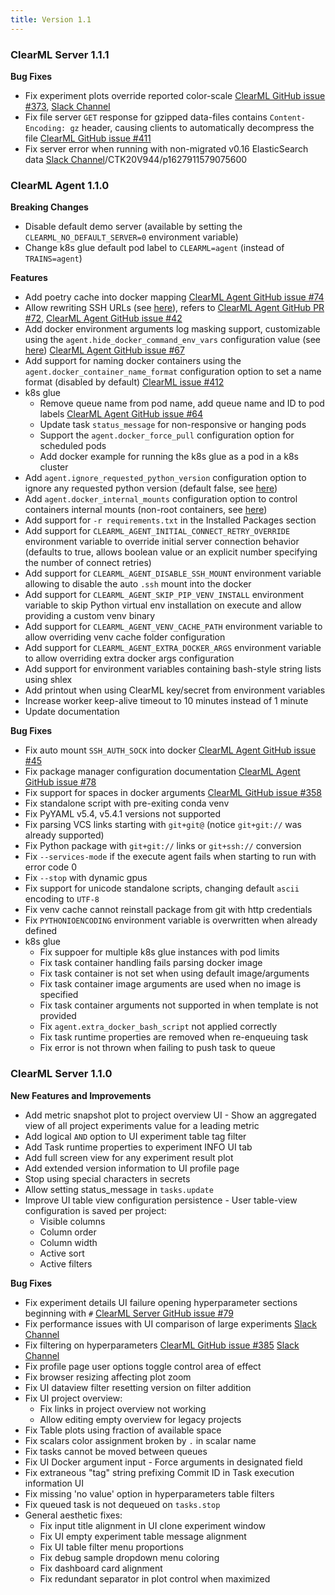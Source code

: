 ```yaml
---
title: Version 1.1
---
```


### ClearML Server 1.1.1

**Bug Fixes**

- Fix experiment plots override reported color-scale [ClearML GitHub issue #373](https://github.com/allegroai/clearml/issues/373), [Slack Channel](https://clearml.slack.com/archives/CTK20V944/p1627310354415200)
- Fix file server `GET` response for gzipped data-files contains `Content-Encoding: gz` header, causing clients to automatically decompress the file [ClearML GitHub issue #411](https://github.com/allegroai/clearml/issues/411)
- Fix server error when running with non-migrated v0.16 ElasticSearch data [Slack Channel](https://clearml.slack.com/archives)/CTK20V944/p1627911579075600

### ClearML Agent 1.1.0

**Breaking Changes**

- Disable default demo server (available by setting the `CLEARML_NO_DEFAULT_SERVER=0` environment variable)
- Change k8s glue default pod label to `CLEARML=agent` (instead of `TRAINS=agent`)

**Features**

- Add poetry cache into docker mapping [ClearML Agent GitHub issue #74](https://github.com/allegroai/clearml-agent/issues/74)
- Allow rewriting SSH URLs (see [here](https://github.com/allegroai/clearml-agent/commit/9456e493ac6d6495310ee084db906f9cdca8218c)), refers to [ClearML Agent GitHub PR #72](https://github.com/allegroai/clearml-agent/pull/72), [ClearML Agent GitHub issue #42](https://github.com/allegroai/clearml-agent/issues/42)
- Add docker environment arguments log masking support, customizable using the `agent.hide_docker_command_env_vars` configuration value (see [here](https://github.com/allegroai/clearml-agent/blob/db57441c5dda43d8e38f01d7f52f047913e95ba5/docs/clearml.conf#L172)) [ClearML Agent GitHub issue #67](https://github.com/allegroai/clearml-agent/issues/67)
- Add support for naming docker containers using the `agent.docker_container_name_format` configuration option to set a name format (disabled by default) [ClearML issue #412](https://github.com/allegroai/clearml/issues/412)
- k8s glue
  - Remove queue name from pod name, add queue name and ID to pod labels [ClearML Agent GitHub issue #64](https://github.com/allegroai/clearml-agent/issues/64)
  - Update task `status_message` for non-responsive or hanging pods
  - Support the `agent.docker_force_pull` configuration option for scheduled pods
  - Add docker example for running the k8s glue as a pod in a k8s cluster
- Add `agent.ignore_requested_python_version` configuration option to ignore any requested python version (default false, see [here](https://github.com/allegroai/clearml-agent/blob/db57441c5dda43d8e38f01d7f52f047913e95ba5/docs/clearml.conf#L45))
- Add `agent.docker_internal_mounts` configuration option to control containers internal mounts (non-root containers, see [here](https://github.com/allegroai/clearml-agent/blob/db57441c5dda43d8e38f01d7f52f047913e95ba5/docs/clearml.conf#L184))
- Add support for `-r requirements.txt` in the Installed Packages section
- Add support for `CLEARML_AGENT_INITIAL_CONNECT_RETRY_OVERRIDE` environment variable to override initial server connection behavior (defaults to true, allows boolean value or an explicit number specifying the number of connect retries)
- Add support for `CLEARML_AGENT_DISABLE_SSH_MOUNT` environment variable allowing to disable the auto `.ssh` mount into the docker
- Add support for `CLEARML_AGENT_SKIP_PIP_VENV_INSTALL` environment variable to skip Python virtual env installation on execute and allow providing a custom venv binary
- Add support for `CLEARML_AGENT_VENV_CACHE_PATH` environment variable to allow overriding venv cache folder configuration
- Add support for `CLEARML_AGENT_EXTRA_DOCKER_ARGS` environment variable to allow overriding extra docker args configuration
- Add support for environment variables containing bash-style string lists using shlex
- Add printout when using ClearML key/secret from environment variables
- Increase worker keep-alive timeout to 10 minutes instead of 1 minute
- Update documentation

**Bug Fixes**

- Fix auto mount `SSH_AUTH_SOCK` into docker [ClearML Agent GitHub issue #45](https://github.com/allegroai/clearml-agent/issues/45)
- Fix package manager configuration documentation [ClearML Agent GitHub issue #78](https://github.com/allegroai/clearml-agent/issues/78)
- Fix support for spaces in docker arguments [ClearML GitHub issue #358](https://github.com/allegroai/clearml/issues/358)
- Fix standalone script with pre-exiting conda venv
- Fix PyYAML v5.4, v5.4.1 versions not supported
- Fix parsing VCS links starting with `git+git@` (notice `git+git://` was already supported)
- Fix Python package with `git+git://` links or `git+ssh://` conversion
- Fix `--services-mode` if the execute agent fails when starting to run with error code 0
- Fix `--stop` with dynamic gpus
- Fix support for unicode standalone scripts, changing default `ascii` encoding to `UTF-8`
- Fix venv cache cannot reinstall package from git with http credentials
- Fix `PYTHONIOENCODING` environment variable is overwritten when already defined
- k8s glue
  - Fix suppoer for multiple k8s glue instances with pod limits
  - Fix task container handling fails parsing docker image
  - Fix task container is not set when using default image/arguments
  - Fix task container image arguments are used when no image is specified
  - Fix task container arguments not supported in when template is not provided
  - Fix `agent.extra_docker_bash_script` not applied correctly
  - Fix task runtime properties are removed when re-enqueuing task
  - Fix error is not thrown when failing to push task to queue

### ClearML Server 1.1.0 

**New Features and Improvements**

- Add metric snapshot plot to project overview UI - Show an aggregated view of all project experiments value for a leading metric
- Add logical `AND` option to UI experiment table tag filter
- Add Task runtime properties to experiment INFO UI tab 
- Add full screen view for any experiment result plot
- Add extended version information to UI profile page
- Stop using special characters in secrets
- Allow setting status_message in `tasks.update`
- Improve UI table view configuration persistence - User table-view configuration is saved per project:
    - Visible columns 
    - Column order
    - Column width
    - Active sort
    - Active filters

**Bug Fixes**

- Fix experiment details UI failure opening hyperparameter sections beginning with `#` [ClearML Server GitHub issue #79](https://github.com/allegroai/clearml-server/issues/79)
- Fix performance issues with UI comparison of  large experiments [Slack Channel](https://clearml.slack.com/archives/CTK20V944/p1621698235159800)
- Fix filtering on hyperparameters [ClearML GitHub issue #385](https://github.com/allegroai/clearml/issues/385) [Slack Channel](https://clearml.slack.com/archives/CTK20V944/p1626600582284700)
- Fix profile page user options toggle control area of effect
- Fix browser resizing affecting plot zoom
- Fix UI dataview filter resetting version on filter addition
- Fix UI project overview:
  - Fix links in project overview not working  
  - Allow editing empty overview for legacy projects
- Fix Table plots using fraction of available space 
- Fix scalars color assignment broken by `.` in scalar name
- Fix tasks cannot be moved between queues
- Fix UI Docker argument input - Force arguments in designated field
- Fix extraneous "tag" string prefixing Commit ID in Task execution information UI
- Fix missing 'no value' option in hyperparameters table filters
- Fix queued task is not dequeued on `tasks.stop`
- General aesthetic fixes:
    - Fix input title alignment in UI clone experiment window
    - Fix UI empty experiment table message alignment
    - Fix UI table filter menu proportions
    - Fix debug sample dropdown menu coloring
    - Fix dashboard card alignment
    - Fix redundant separator in plot control when maximized